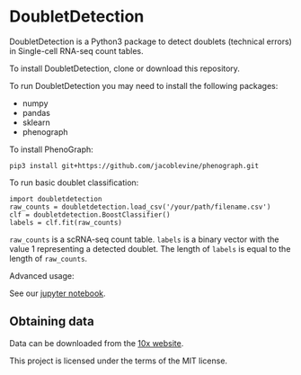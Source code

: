 # DoubletDetection

DoubletDetection is a Python3 package to detect doublets (technical errors) in Single-cell RNA-seq count tables.

To install DoubletDetection, clone or download this repository.

To run DoubletDetection you may need to install the following packages:
- numpy
- pandas
- sklearn
- phenograph

To install PhenoGraph:

```
pip3 install git+https://github.com/jacoblevine/phenograph.git
```

To run basic doublet classification:

```
import doubletdetection
raw_counts = doubletdetection.load_csv('/your/path/filename.csv')
clf = doubletdetection.BoostClassifier()
labels = clf.fit(raw_counts)
```

`raw_counts` is a scRNA-seq count table. `labels` is a binary vector with the value 1 representing a detected doublet. The length of `labels` is equal to the length of `raw_counts`.

Advanced usage:

See our [jupyter notebook](http://nbviewer.jupyter.org/github/JonathanShor/DoubletDetection/blob/master/docs/walkthrough.ipynb).


## Obtaining data
Data can be downloaded from the [10x website](https://support.10xgenomics.com/single-cell/datasets).


This project is licensed under the terms of the MIT license.
